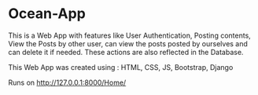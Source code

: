 # Ocean-App

This is a Web App with features like User Authentication, Posting contents, View the Posts by other user, can view the posts posted by ourselves and can delete it if needed. These actions are also reflected in the Database.

This Web App was created using : HTML, CSS, JS, Bootstrap, Django

Runs on http://127.0.0.1:8000/Home/

